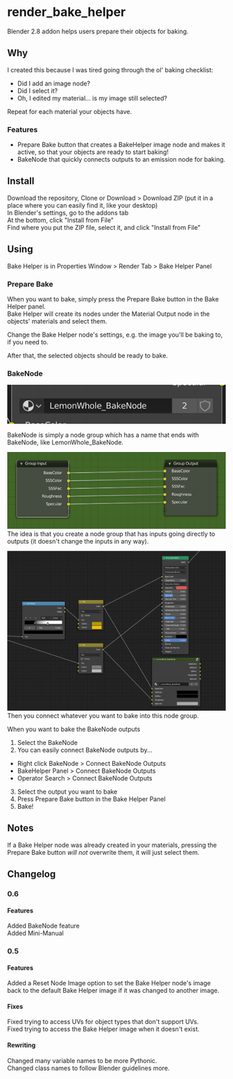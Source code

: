 # render_bake_helper
Blender 2.8 addon helps users prepare their objects for baking.

## Why  
I created this because I was tired going through the ol' baking checklist:  
- Did I add an image node?
- Did I select it?
- Oh, I edited my material... is my image still selected?  

Repeat for each material your objects have.  

### Features
* Prepare Bake button that creates a BakeHelper image node and makes it active, so that your objects are ready to start baking!  
* BakeNode that quickly connects outputs to an emission node for baking.

## Install  
Download the repository, Clone or Download > Download ZIP (put it in a place where you can easily find it, like your desktop)  
In Blender's settings, go to the addons tab  
At the bottom, click "Install from File"  
Find where you put the ZIP file, select it, and click "Install from File"  

## Using  
Bake Helper is in Properties Window > Render Tab > Bake Helper Panel  
### Prepare Bake
When you want to bake, simply press the Prepare Bake button in the Bake Helper panel.  
Bake Helper will create its nodes under the Material Output node in the objects' materials and select them.

Change the Bake Helper node's settings, e.g. the image you'll be baking to, if you need to.

After that, the selected objects should be ready to bake.
### BakeNode  
![Picture showing name of BakeNode](GithubPictures/BakeNode_Name.png)  

BakeNode is simply a node group which has a name that ends with BakeNode, like LemonWhole_BakeNode.  

![Picture showing name of BakeNode](GithubPictures/BakeNode_Inside.png)  
The idea is that you create a node group that has inputs going directly to outputs (it doesn't change the inputs in any way).  

![Picture showing name of BakeNode](GithubPictures/BakeNode_Overview.png)  
Then you connect whatever you want to bake into this node group.  

When you want to bake the BakeNode outputs  
1. Select the BakeNode
2. You can easily connect BakeNode outputs by...
  * Right click BakeNode > Connect BakeNode Outputs
  * BakeHelper Panel > Connect BakeNode Outputs
  * Operator Search > Connect BakeNode Outputs
3. Select the output you want to bake  
4. Press Prepare Bake button in the Bake Helper Panel  
5. Bake!  
## Notes  
If a Bake Helper node was already created in your materials, pressing the Prepare Bake button *will not* overwrite them, it will just select them.

## Changelog  
### 0.6  
#### Features  
Added BakeNode feature  
Added Mini-Manual
### 0.5  
#### Features  
Added a Reset Node Image option to set the Bake Helper node's image back to the default Bake Helper image if it was changed to another image.  
#### Fixes  
Fixed trying to access UVs for object types that don't support UVs.  
Fixed trying to access the Bake Helper image when it doesn't exist.  
#### Rewriting
Changed many variable names to be more Pythonic.  
Changed class names to follow Blender guidelines more.  

